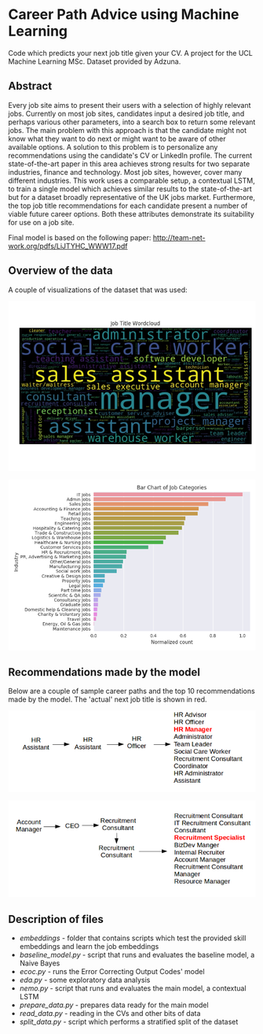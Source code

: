 # Career Path Advice using Machine Learning

Code which predicts your next job title given your CV. A project for the UCL Machine Learning MSc. Dataset provided by Adzuna.

## Abstract

Every job site aims to present their users with a selection of highly relevant jobs. Currently on most job sites, candidates input a desired job title, and perhaps various other parameters, into a search box to return some relevant jobs. The main problem with this approach is that the candidate might not know what they want to do next or might want to be aware of other available options. A solution to this problem is to personalize any recommendations using the candidate's CV or LinkedIn profile. The current state-of-the-art paper in this area achieves strong results for two separate industries, finance and technology. Most job sites, however, cover many different industries. This work uses a comparable setup, a contextual LSTM, to train a single model which achieves similar results to the state-of-the-art but for a dataset broadly representative of the UK jobs market. Furthermore, the top job title recommendations for each candidate present a number of viable future career options. Both these attributes demonstrate its suitability for use on a job site.

Final model is based on the following paper: http://team-net-work.org/pdfs/LiJTYHC_WWW17.pdf

## Overview of the data

A couple of visualizations of the dataset that was used:

![Alt text](images/final_job_wordcloud.jpg)

![Alt text](images/recent_job_category.png)


## Recommendations made by the model

Below are a couple of sample career paths and the top 10 recommendations made by the model. The 'actual' next job title is shown in red.

![Alt text](images/career_1.png)

![Alt text](images/career_2.png)


## Description of files

* *embeddings* - folder that contains scripts which test the provided skill embeddings and learn the job embeddings
* *baseline_model.py* - script that runs and evaluates the baseline model, a Naive Bayes
* *ecoc.py* - runs the Error Correcting Output Codes' model
* *eda.py* - some exploratory data analysis
* *nemo.py* - script that runs and evaluates the main model, a contextual LSTM
* *prepare_data.py* - prepares data ready for the main model
* *read_data.py* - reading in the CVs and other bits of data
* *split_data.py* - script which performs a stratified split of the dataset

